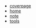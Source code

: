 <!-- Docsify/_sidebar.md -->

* [coverpage](/)
* [home](/home.md "home") 
* [note](/note/README.md)
* [tools](/tools/readme.md)

